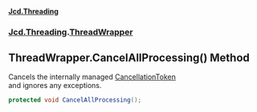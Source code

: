 #### [Jcd.Threading](index.md 'index')
### [Jcd.Threading](Jcd.Threading.md 'Jcd.Threading').[ThreadWrapper](ThreadWrapper.md 'Jcd.Threading.ThreadWrapper')

## ThreadWrapper.CancelAllProcessing() Method

Cancels the internally managed [CancellationToken](ThreadWrapper.CancellationToken.md 'Jcd.Threading.ThreadWrapper.CancellationToken')  
and ignores any exceptions.

```csharp
protected void CancelAllProcessing();
```